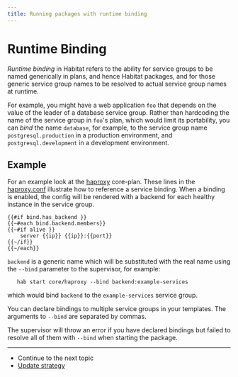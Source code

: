 ```yaml
---
title: Running packages with runtime binding
---
```


# Runtime Binding

*Runtime binding* in Habitat refers to the ability for service groups to be named generically in plans, and hence Habitat packages, and for those generic service group names to be resolved to actual service group names at runtime.

For example, you might have a web application `foo` that depends on the value of the leader of a database service group. Rather than hardcoding the name of the service group in `foo`'s plan, which would limit its portability, you can _bind_ the name `database`, for example, to the service group name `postgresql.production` in a production environment, and `postgresql.development` in a development environment.

## Example

For an example look at the [haproxy](https://github.com/habitat-sh/core-plans/blob/master/haproxy/config/haproxy.conf) core-plan. These lines in the [haproxy.conf](https://github.com/habitat-sh/core-plans/blob/master/haproxy/config/haproxy.conf#L18-L23) illustrate how to reference a service binding. When a binding is enabled, the config will be rendered with a backend for each healthy instance in the service group.

~~~
{{#if bind.has_backend }}
{{~#each bind.backend.members}}
{{~#if alive }}
    server {{ip}} {{ip}}:{{port}}
{{~/if}}
{{~/each}}
~~~

`backend` is a generic name which will be substituted with the real name
using the `--bind` parameter to the supervisor, for example:

       hab start core/haproxy --bind backend:example-services

which would bind `backend` to the `example-services` service group.

You can declare bindings to multiple service groups in your templates. The arguments to `--bind` are separated by commas.

The supervisor will throw an error if you have declared bindings but failed to resolve all of them with `--bind` when starting the package.


<hr>
<ul class="main-content--link-nav">
  <li>Continue to the next topic</li>
  <li><a href="/docs/run-packages-update-strategy">Update strategy</a></li>
</ul>
